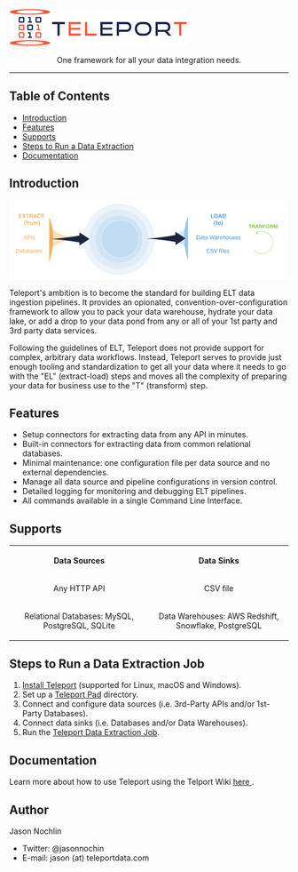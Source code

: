 <img src="assets/logo.png" width="320">

<p align="center">
  One framework for all your data integration needs.
</p>

<hr/>

## Table of Contents

- [Introduction](#introduction)
- [Features](#features)
- [Supports](#supports)
- [Steps to Run a Data Extraction](#steps-to-run-a-data-extraction-job)
- [Documentation](#documentation)

## Introduction

<p align="center">
  <img alt="Teleport architecture" title="Teleport Architecture" src="assets/teleport_main.png" width="750">
</p>

Teleport's ambition is to become the standard for building ELT data ingestion pipelines. It provides an opionated, convention-over-configuration framework to allow you to pack your data warehouse, hydrate your data lake, or add a drop to your data pond from any or all of your 1st party and 3rd party data services.

Following the guidelines of ELT, Teleport does not provide support for complex, arbitrary data workflows. Instead, Teleport serves to provide just enough tooling and standardization to get all your data where it needs to go with the "EL" (extract-load) steps and moves all the complexity of preparing your data for business use to the "T" (transform) step.

## Features

* Setup connectors for extracting data from any API in minutes.
* Built-in connectors for extracting data from common relational databases.
* Minimal maintenance: one configuration file per data source and no external dependencies.
* Manage all data source and pipeline configurations in version control.
* Detailed logging for monitoring and debugging ELT pipelines.
* All commands available in a single Command Line Interface.


## Supports
<p align="center">

<table style="width:100%">
  <tr>
    <th width=25% > <p align="center"> Data Sources </p> </th>
    <th width=25%> <p align="center"> Data Sinks </p> </th>
  </tr>
  <tr>
    <td  width=25%> <p align="center"> Any HTTP API</p> </td>
    <td  width=25%> <p align="center"> CSV file </p> </td>
  </tr>
  <tr>
    <td width=25%> <p align="center"> Relational Databases: MySQL, PostgreSQL, SQLite </p> </td>
    <td width=25%> <p align="center"> Data Warehouses: AWS Redshift, Snowflake, PostgreSQL  </p> </td>
  </tr>
</table>
</p>


## Steps to Run a Data Extraction Job
<ol>
  <li> <a href="https://github.com/hundredwatt/teleport/wiki/Teleport-Installation"> Install Teleport</a> (supported for Linux, macOS and Windows). </li>
  <li> Set up a <a href="https://github.com/hundredwatt/teleport/wiki/Creating-a-Teleport-Pad-Directory"> Teleport Pad</a> directory. </li>
  <li> Connect and configure data sources (i.e. 3rd-Party APIs and/or 1st-Party Databases).
  <li> Connect data sinks (i.e. Databases and/or Data Warehouses).
  <li> Run the <a href="https://github.com/hundredwatt/teleport/wiki/Running-a-Data-Extraction-Job"> Teleport Data Extraction Job</a>. </li>
</ol>

## Documentation

Learn more about how to use Teleport using the Telport Wiki <a href="https://github.com/hundredwatt/teleport/wiki"> here </a>.

## Author

Jason Nochlin
* Twitter: @jasonnochin
* E-mail: jason (at) teleportdata.com
